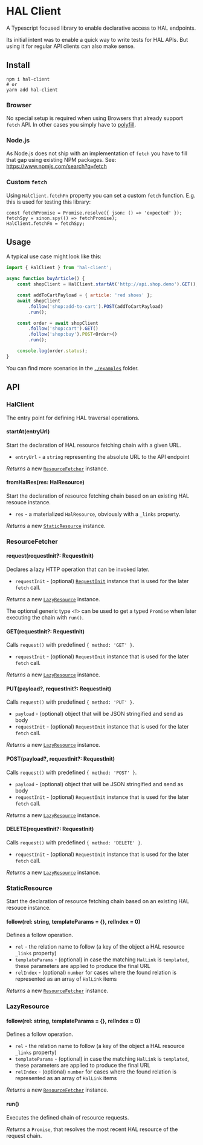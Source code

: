 # HAL Client

A Typescript focused library to enable declarative access to HAL endpoints.

Its initial intent was to enable a quick way to write tests for HAL APIs.
But using it for regular API clients can also make sense.

## Install

```
npm i hal-client
# or
yarn add hal-client
```

### Browser

No special setup is required when using Browsers that already support `fetch` API. In other cases you simply have to [polyfill](https://developer.mozilla.org/en-US/docs/Web/API/Fetch_API/Using_Fetch#Polyfill).

### Node.js

As Node.js does not ship with an implementation of `fetch` you have to fill that gap using existing NPM packages. See: https://www.npmjs.com/search?q=fetch

### Custom `fetch`

Using `HalClient.fetchFn` property you can set a custom `fetch` function. E.g. this is used for testing this library:

```
const fetchPromise = Promise.resolve({ json: () => 'expected' });
fetchSpy = sinon.spy(() => fetchPromise);
HalClient.fetchFn = fetchSpy;
```

## Usage

A typical use case might look like this:

```javascript
import { HalClient } from 'hal-client';

async function buyArticle() {
    const shopClient = HalClient.startAt('http://api.shop.demo').GET();

    const addToCartPayload = { article: 'red shoes' };
    await shopClient
        .follow('shop:add-to-cart').POST(addToCartPayload)
        .run();

    const order = await shopClient
        .follow('shop:cart').GET()
        .follow('shop:buy').POST<Order>()
        .run();

    console.log(order.status);
}
```

You can find more scenarios in the [`./examples`](./examples) folder.

## API

### HalClient

The entry point for defining HAL traversal operations.

#### startAt(entryUrl)

Start the declaration of HAL resource fetching chain with a given URL.

- `entryUrl` - a `string` representing the absolute URL to the API endpoint

*Returns* a new [`ResourceFetcher`](#ResourceFetcher) instance.

#### fromHalRes(res: HalResource)

Start the declaration of resource fetching chain based on an existing HAL resouce instance.

- `res` - a materialized `HalResource`, obviously with a `_links` property.

*Returns* a new [`StaticResource`](#StaticResource) instance.

### ResourceFetcher

#### request<T>(requestInit?: RequestInit)

Declares a lazy HTTP operation that can be invoked later.

- `requestInit` - (optional) [`RequestInit`](https://developer.mozilla.org/en-US/docs/Web/API/WindowOrWorkerGlobalScope/fetch#Syntax) instance that is used for the later `fetch` call.

*Returns* a new [`LazyResource`](#LazyResource) instance.

The optional generic type `<T>` can be used to get a typed `Promise` when
later executing the chain with `run()`.

#### GET<T>(requestInit?: RequestInit)

Calls `request()` with predefined `{ method: 'GET' }`.

- `requestInit` - (optional) `RequestInit` instance that is used for the later `fetch` call.

*Returns* a new [`LazyResource`](#LazyResource) instance.

#### PUT<T>(payload?, requestInit?: RequestInit)

Calls `request()` with predefined `{ method: 'PUT' }`.

- `payload` - (optional) object that will be JSON stringified and send as body
- `requestInit` - (optional) `RequestInit` instance that is used for the later `fetch` call.

*Returns* a new [`LazyResource`](#LazyResource) instance.

#### POST<T>(payload?, requestInit?: RequestInit)

Calls `request()` with predefined `{ method: 'POST' }`.

- `payload` - (optional) object that will be JSON stringified and send as body
- `requestInit` - (optional) `RequestInit` instance that is used for the later `fetch` call.

*Returns* a new [`LazyResource`](#LazyResource) instance.

#### DELETE<T>(requestInit?: RequestInit)

Calls `request()` with predefined `{ method: 'DELETE' }`.

- `requestInit` - (optional) `RequestInit` instance that is used for the later `fetch` call.

*Returns* a new [`LazyResource`](#LazyResource) instance.

### StaticResource

Start the declaration of resource fetching chain based on an existing HAL resouce instance.

#### follow(rel: string, templateParams = {}, relIndex = 0)

Defines a follow operation.

- `rel` - the relation name to follow (a key of the object a HAL resource  `_links` property)
- `templateParams` - (optional) in case the matching `HalLink` is `templated`, these parameters are applied to produce the final URL
- `relIndex` - (optional) `number` for cases where the found relation is represented as an array of `HalLink` items

*Returns* a new [`ResourceFetcher`](#ResourceFetcher) instance.

### LazyResource

#### follow(rel: string, templateParams = {}, relIndex = 0)

Defines a follow operation.

- `rel` - the relation name to follow (a key of the object a HAL resource  `_links` property)
- `templateParams` - (optional) in case the matching `HalLink` is `templated`, these parameters are applied to produce the final URL
- `relIndex` - (optional) `number` for cases where the found relation is represented as an array of `HalLink` items

*Returns* a new [`ResourceFetcher`](#ResourceFetcher) instance.

#### run()

Executes the defined chain of resource requests.

*Returns* a `Promise`, that resolves the most recent HAL resource of the request chain.
